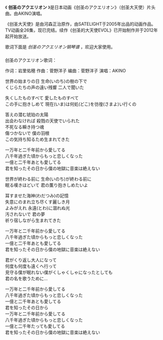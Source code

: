 

《 **创圣のアクエリオン** 》是日本动画《创圣のアクエリオン》（创圣大天使）片头曲。由AKINO演唱。

《创圣大天使》是由河森正治原作，由SATELIGHT于2005年出品的动画作品。TV动画全26集，现已完结。续作《创圣的大天使EVOL》已开始制作并于2012年起开始放送。

歌词下面是 _创圣のアクエリオン钢琴谱_ ，欢迎大家使用。

###  
创圣のアクエリオン歌词：

作词：岩里佑穂 作曲：菅野洋子 编曲：菅野洋子 演唱：AKINO  
  
世界の始まりの日 生命(いのち)の樹の下で  
くじらたちの声の遠い残響 二人で聞いた

失くしたものすべて 愛したものすべて  
この手に抱きしめて 現在(いま)は何処(どこ)を彷徨(さまよ)い行くの

答えの潜む琥珀の太陽  
出会わなければ 殺戮の天使でいられた  
不死なる瞬き持つ魂  
傷つかないで 僕の羽根  
この気持ち知るため生まれてきた

一万年と二千年前から愛してる  
八千年過ぎた頃からもっと恋しくなった  
一億と二千年あとも愛してる  
君を知ったその日から僕の地獄に音楽は絶えない

世界が終わる前に 生命(いのち)が終わる前に  
眠る嘆きほどいて 君の薫り抱きしめたいよ

耳すませた海神(わだつみ)の記憶  
失意にのまれ立ち尽くす麗しき月  
よみがえれ 永遠(とわ)に涸れぬ光  
汚されないで 君の夢  
祈り宿しながら生まれてきた

一万年と二千年前から愛してる  
八千年過ぎた頃からもっと恋しくなった  
一億と二千年あとも愛してる  
君を知ったその日から僕の地獄に音楽は絶えない

君がくり返し大人になって  
何度も何度も遠くへ行って  
見守る僕が眠れない僕がくしゃくしゃになったとしても  
君の名を歌うために…

一万年と二千年前から愛してる  
八千年過ぎた頃からもっと恋しくなった  
一億と二千年あとも愛してる  
君を知ったその日から  
一万年と二千年前から愛してる  
八千年過ぎた頃からもっと恋しくなった  
一億と二千年たっても愛してる  
君を知ったその日から僕の地獄に音楽は絶えない

